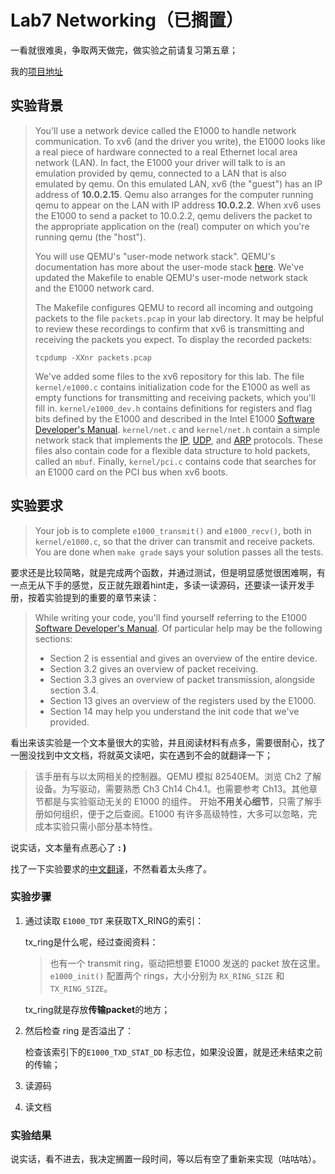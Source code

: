 # Lab7 Networking（已搁置）

一看就很难奥，争取两天做完，做实验之前请复习第五章；

我的[项目地址](https://github.com/monifeng/6.s081.git)

## 实验背景

> You'll use a network device called the E1000 to handle network communication. To xv6 (and the driver you write), the E1000 looks like a real piece of hardware connected to a real Ethernet local area network (LAN). In fact, the E1000 your driver will talk to is an emulation provided by qemu, connected to a LAN that is also emulated by qemu. On this emulated LAN, xv6 (the "guest") has an IP address of **10.0.2.15**. Qemu also arranges for the computer running qemu to appear on the LAN with IP address **10.0.2.2**. When xv6 uses the E1000 to send a packet to 10.0.2.2, qemu delivers the packet to the appropriate application on the (real) computer on which you're running qemu (the "host").
>
> You will use QEMU's "user-mode network stack". QEMU's documentation has more about the user-mode stack [here](https://wiki.qemu.org/Documentation/Networking#User_Networking_.28SLIRP.29). We've updated the Makefile to enable QEMU's user-mode network stack and the E1000 network card.
>
> The Makefile configures QEMU to record all incoming and outgoing packets to the file `packets.pcap` in your lab directory. It may be helpful to review these recordings to confirm that xv6 is transmitting and receiving the packets you expect. To display the recorded packets:
>
> ```
> tcpdump -XXnr packets.pcap
> ```
>
> We've added some files to the xv6 repository for this lab. The file `kernel/e1000.c` contains initialization code for the E1000 as well as empty functions for transmitting and receiving packets, which you'll fill in. `kernel/e1000_dev.h` contains definitions for registers and flag bits defined by the E1000 and described in the Intel E1000 [Software Developer's Manual](https://pdos.csail.mit.edu/6.828/2021/readings/8254x_GBe_SDM.pdf). `kernel/net.c` and `kernel/net.h` contain a simple network stack that implements the [IP](https://en.wikipedia.org/wiki/Internet_Protocol), [UDP](https://en.wikipedia.org/wiki/User_Datagram_Protocol), and [ARP](https://en.wikipedia.org/wiki/Address_Resolution_Protocol) protocols. These files also contain code for a flexible data structure to hold packets, called an `mbuf`. Finally, `kernel/pci.c` contains code that searches for an E1000 card on the PCI bus when xv6 boots.



## 实验要求

> Your job is to complete `e1000_transmit()` and `e1000_recv()`, both in `kernel/e1000.c`, so that the driver can transmit and receive packets. You are done when `make grade` says your solution passes all the tests.

要求还是比较简略，就是完成两个函数，并通过测试，但是明显感觉很困难啊，有一点无从下手的感觉，反正就先跟着hint走，多读一读源码，还要读一读开发手册，按着实验提到的重要的章节来读：

> While writing your code, you'll find yourself referring to the E1000 [Software Developer's Manual](https://pdos.csail.mit.edu/6.828/2021/readings/8254x_GBe_SDM.pdf). Of particular help may be the following sections:
>
> - Section 2 is essential and gives an overview of the entire device.
> - Section 3.2 gives an overview of packet receiving.
> - Section 3.3 gives an overview of packet transmission, alongside section 3.4.
> - Section 13 gives an overview of the registers used by the E1000.
> - Section 14 may help you understand the init code that we've provided.

看出来该实验是一个文本量很大的实验，并且阅读材料有点多，需要很耐心，找了一圈没找到中文文档，将就英文读吧，实在遇到不会的就翻译一下；

> 该手册有与以太网相关的控制器。QEMU 模拟 82540EM。浏览 Ch2 了解设备。为写驱动，需要熟悉 Ch3 Ch14 Ch4.1。也需要参考 Ch13。其他章节都是与实验驱动无关的 E1000 的组件。
> 		开始**不用关心细节**，只需了解手册如何组织，便于之后查阅。E1000 有许多高级特性，大多可以忽略，完成本实验只需小部分基本特性。

说实话，文本量有点恶心了 **: )**

找了一下实验要求的[中文翻译](https://www.cnblogs.com/seaupnice/p/15932038.html)，不然看着太头疼了。

### 实验步骤

1. 通过读取 `E1000_TDT` 来获取TX_RING的索引：

   tx_ring是什么呢，经过查阅资料：

   > 也有一个 transmit ring，驱动把想要 E1000 发送的 packet 放在这里。`e1000_init()` 配置两个 rings，大小分别为 `RX_RING_SIZE` 和 `TX_RING_SIZE`。

   tx_ring就是存放**传输packet**的地方；

2. 然后检查 ring 是否溢出了：

   检查该索引下的`E1000_TXD_STAT_DD` 标志位，如果没设置，就是还未结束之前的传输；

3. 读源码

4. 读文档



### 实验结果

说实话，看不进去，我决定搁置一段时间，等以后有空了重新来实现（咕咕咕）。